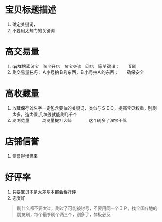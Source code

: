 # 宝贝标题描述
1. 确定关键词，
2. 不要用太热门的关键词
# 高交易量
1. qq群搜索淘宝　淘宝开店　淘宝交流　网店　等关键词；　　互刷
2. 刷交易量技巧：Ａ小号拍Ｂ的东西，Ｂ小号拍Ａ的东西；　　确保安全
# 高收藏量
1. 收藏保存的名字一定包含要做的关键词，类似与ＳＥＯ，提高宝贝权重，别刷太多，造太假,几块钱就能刷几千个
2. 刷浏览量　　　浏览量提升大师　　　　这个刷多了淘宝不管
# 店铺信誉
1. 信誉得慢慢来
# 好评率
1. 只要宝贝不是太差基本都会给好评
2. 态度好

> 刷什么都不要太过，刷过了可能被封号，不要用同一个ＩＰ，找全国各地的朋友刷，每个最多刷个两三个，别多了，物极必反
